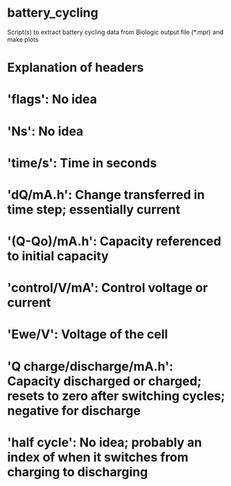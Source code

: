 # battery_cycling
Script(s) to extract battery cycling data from Biologic output file (*.mpr) and make plots


# Explanation of headers
# 'flags': No idea
# 'Ns': No idea
# 'time/s': Time in seconds
# 'dQ/mA.h': Change transferred in time step; essentially current
# '(Q-Qo)/mA.h': Capacity referenced to initial capacity
# 'control/V/mA': Control voltage or current
# 'Ewe/V': Voltage of the cell
# 'Q charge/discharge/mA.h': Capacity discharged or charged; resets to zero after switching cycles; negative for discharge
# 'half cycle': No idea; probably an index of when it switches from charging to discharging